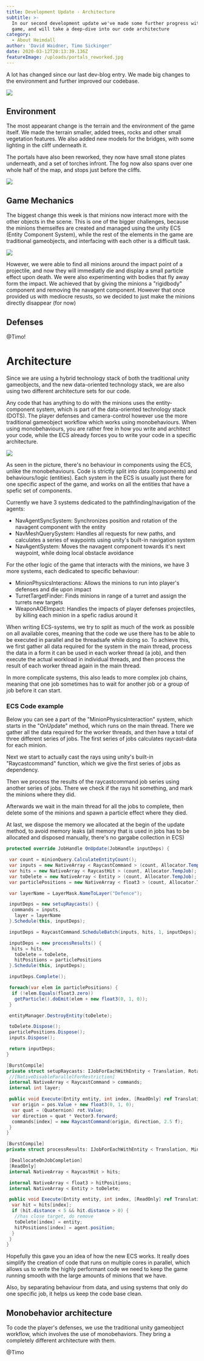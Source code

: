 ```yaml
---
title: Development Update - Architecture
subtitle: >-
  In our second development update we've made some further progress with out
  game, and will take a deep-dive into our code architecture
category:
  - About Heimdall
author: 'David Waidner, Timo Sickinger'
date: 2020-03-12T20:13:39.136Z
featureImage: /uploads/portals_reworked.jpg
---
```

A lot has changed since our last dev-blog entry. We made big changes to the environment and further improved our codebase.

![](/uploads/terrain_afar.jpg)

## Environment

The most appearant change is the terrain and the environment of the game itself. We made the terrain smaller, added trees, rocks and other small vegetation features. We also added new models for the bridges, with some lighting in the cliff underneath it. 

The portals have also been reworked, they now have small stone plates underneath, and a set of torches infront. The fog now also spans over one whole half of the map, and stops just before the cliffs.

![](/uploads/portal_close_up.jpg)

## Game Mechanics

The biggest change this week is that minions now interact more with the other objects in the scene. This is one of the bigger challenges, because the minions themselfes are created and managed using the unity ECS (Entity Component System), while the rest of the elements in the game are traditional gameobjects, and interfacing with each other is a difficult task.

![](/uploads/tower_impact.jpg)

However, we were able to find all minions around the impact point of a projectile, and now they will immediatly die and display a small particle effect upon death. We were also experimenting with bodies that fly away form the impact. We achieved that by giving the minions a "rigidbody" component and removing the navagent component. However that once provided us with mediocre resusts, so we decided to just make the minions directly disappear (for now)

## Defenses

@Timo!

# Architecture

Since we are using a hybrid technology stack of both the traditional unity gameobjects, and the new data-oriented technology stack, we are also using two different architecture sets for our code.

Any code that has anything to do with the minions uses the entity-component system, which is part of the data-oriented technology stack (DOTS). The player defenses and camera-control however use the more traditional gameobject workflow which works using monobehaviours. When using monobehaviours, you are rather free in how you write and architect your code, while the ECS already forces you to write your code in a specific architecture.

![](/uploads/gamedev-2017-aaa-architecture-in-unity3d-59-638.jpg)

As seen in the picture, there's no behaviour in components using the ECS, unlike the monobehaviours. Code is strictly split into data (components) and behaviours/logic (entities). Each system in the ECS is usually just there for one specific aspect of the game, and works on all the entities that have a spefic set of components. 

Currently we have 3 systems dedicated to the pathfinding/navigation of the agents:

* NavAgentSyncSystem: Synchronizes position and rotation of the navagent component with the entity
* NavMeshQuerySystem: Handles all requests for new paths, and calculates a series of waypoints using unity's built-in navigation system
* NavAgentSystem: Moves the navagent component towards it's next waypoint, while doing local obstacle avoidance

For the other logic of the game that interacts with the minions, we have 3 more systems, each dedicated to specific behaviour:

* MinionPhysicsInteractions: Allows the minions to run into player's defenses and die upon impact
* TurretTargetFinder: Finds minions in range of a turret and assign the turrets new targets
* WeaponAOEImpact: Handles the impacts of player defenses projectiles, by killing each minion in a spefic radius around it

When writing ECS-systems, we try to split as much of the work as possible on all available cores, meaning that the code we use there has to be able to be executed in parallel and be threadsafe while doing so. To achieve this, we first gather all data required for the system in the main thread, process the data in a form it can be used in each worker thread (a job), and then execute the actual workload in individual threads, and then process the result of each worker thread again in the main thread.

In more complicate systems, this also leads to more complex job chains, meaning that one job sometimes has to wait for another job or a group of job before it can start.

### ECS Code example

Below you can see a part of the "MinionPhysicsInteraction" system, which starts in the "OnUpdate" method, which runs on the main thread. There we gather all the data required for the worker threads, and then have a total of three different series of jobs. The first series of jobs calculates raycast-data for each minion.

Next we start to actually cast the rays using unity's built-in "Raycastcommand" function, which we give the first series of jobs as dependency.

Then we process the results of the raycastcommand job series using another series of jobs. There we check if the rays hit something, and mark the minions where they did.

Afterwards we wait in the main thread for all the jobs to complete, then delete some of the minions and spawn a particle effect where they died.

At last, we dispose the memory we allocated at the begin of the update method, to avoid memory leaks (all memory that is used in jobs has to be allocated and disposed manually, there's no gargabe collection in ECS)

```csharp
protected override JobHandle OnUpdate(JobHandle inputDeps) {

 var count = minionQuery.CalculateEntityCount();
 var inputs = new NativeArray < RaycastCommand > (count, Allocator.TempJob);
 var hits = new NativeArray < RaycastHit > (count, Allocator.TempJob);
 var toDelete = new NativeArray < Entity > (count, Allocator.TempJob);
 var particlePositions = new NativeArray < float3 > (count, Allocator.TempJob);

 var layerName = LayerMask.NameToLayer("Defence");

 inputDeps = new setupRaycasts() {
  commands = inputs,
   layer = layerName
 }.Schedule(this, inputDeps);

 inputDeps = RaycastCommand.ScheduleBatch(inputs, hits, 1, inputDeps);

 inputDeps = new processResults() {
  hits = hits,
   toDelete = toDelete,
   hitPositions = particlePositions
 }.Schedule(this, inputDeps);

 inputDeps.Complete();

 foreach(var elem in particlePositions) {
  if (!elem.Equals(float3.zero))
   getParticle().doEmit(elem + new float3(0, 1, 0));
 }

 entityManager.DestroyEntity(toDelete);

 toDelete.Dispose();
 particlePositions.Dispose();
 inputs.Dispose();

 return inputDeps;
}

[BurstCompile]
private struct setupRaycasts: IJobForEachWithEntity < Translation, Rotation, MinionData > {
 //[NativeDisableParallelForRestriction]
 internal NativeArray < RaycastCommand > commands;
 internal int layer;

 public void Execute(Entity entity, int index, [ReadOnly] ref Translation pos, [ReadOnly] ref Rotation rot, [ReadOnly] ref MinionData data) {
  var origin = pos.Value + new float3(0, 1, 0);
  var quat = (Quaternion) rot.Value;
  var direction = quat * Vector3.forward;
  commands[index] = new RaycastCommand(origin, direction, 2.5 f);
 }
}

[BurstCompile]
private struct processResults: IJobForEachWithEntity < Translation, MinionData, NavAgent > {

 [DeallocateOnJobCompletion]
 [ReadOnly]
 internal NativeArray < RaycastHit > hits;

 internal NativeArray < float3 > hitPositions;
 internal NativeArray < Entity > toDelete;

 public void Execute(Entity entity, int index, [ReadOnly] ref Translation trans, ref MinionData minionData, [ReadOnly] ref NavAgent agent) {
  var hit = hits[index];
  if (hit.distance < 5 && hit.distance > 0) {
   //has close target, do remove
   toDelete[index] = entity;
   hitPositions[index] = agent.position;
  }
 }
}
```

Hopefully this gave you an idea of how the new ECS works. It really does simplify the creation of code that runs on multiple cores in parallel, which allows us to write the highly performant code we need to keep the game running smooth with the large amounts of minions that we have.

Also, by separating behaviour from data, and using systems that only do one specific job, it helps us keep the code base clean.

## Monobehavior architecture

To code the player's defenses, we use the traditional unity gameobject workflow, which involves the use of monobehaviors. They bring a completely different architecture with them.

@Timo